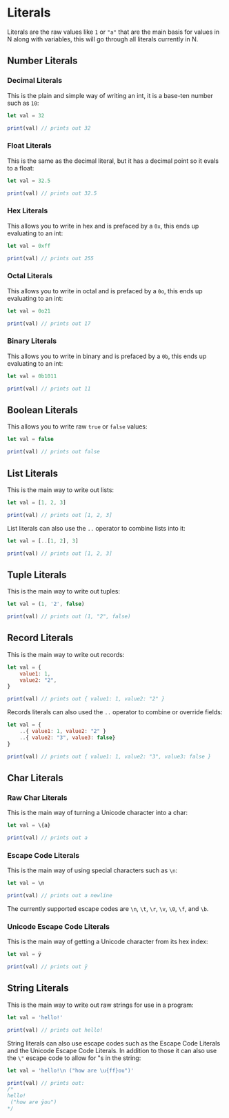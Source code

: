# Literals

Literals are the raw values like `1` or `"a"` that are the main basis for values in N along with variables, this will go through all literals currently in N.

## Number Literals

### Decimal Literals

This is the plain and simple way of writing an int, it is a base-ten number such as `10`:

```js
let val = 32

print(val) // prints out 32
```

### Float Literals

This is the same as the decimal literal, but it has a decimal point so it evals to a float:

```js
let val = 32.5

print(val) // prints out 32.5
```

### Hex Literals

This allows you to write in hex and is prefaced by a `0x`, this ends up evaluating to an int:

```js
let val = 0xff

print(val) // prints out 255
```

### Octal Literals

This allows you to write in octal and is prefaced by a `0o`, this ends up evaluating to an int:

```js
let val = 0o21

print(val) // prints out 17
```

### Binary Literals

This allows you to write in binary and is prefaced by a `0b`, this ends up evaluating to an int:

```js
let val = 0b1011

print(val) // prints out 11
```

## Boolean Literals

This allows you to write raw `true` or `false` values:

```js
let val = false

print(val) // prints out false
```

## List Literals

This is the main way to write out lists:

```js
let val = [1, 2, 3]

print(val) // prints out [1, 2, 3]
```

List literals can also use the `..` operator to combine lists into it:

```js
let val = [..[1, 2], 3]

print(val) // prints out [1, 2, 3]
```

## Tuple Literals

This is the main way to write out tuples:

```js
let val = (1, '2', false)

print(val) // prints out (1, "2", false)
```

## Record Literals

This is the main way to write out records:

```js
let val = {
	value1: 1,
	value2: "2",
}

print(val) // prints out { value1: 1, value2: "2" }
```

Records literals can also used the `..` operator to combine or override fields:

```js
let val = {
	..{ value1: 1, value2: "2" }
	..{ value2: "3", value3: false}
}

print(val) // prints out { value1: 1, value2: "3", value3: false }
```

## Char Literals

### Raw Char Literals

This is the main way of turning a Unicode character into a char:

```js
let val = \{a}

print(val) // prints out a
```

### Escape Code Literals

This is the main way of using special characters such as `\n`:

```js
let val = \n

print(val) // prints out a newline
```

The currently supported escape codes are `\n`, `\t`, `\r`, `\v`, `\0`, `\f`, and `\b`.

### Unicode Escape Code Literals

This is the main way of getting a Unicode character from its hex index:

```js
let val = ÿ

print(val) // prints out ÿ
```

## String Literals

This is the main way to write out raw strings for use in a program:

```js
let val = 'hello!'

print(val) // prints out hello!
```

String literals can also use escape codes such as the Escape Code Literals and the Unicode Escape Code Literals. In addition to those it can also use the `\"` escape code to allow for "s in the string:

```js
let val = 'hello!\n ("how are \u{ff}ou")'

print(val) // prints out:
/*
hello!
 ("how are ÿou")
*/
```
